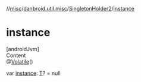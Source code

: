 //[misc](../../../index.md)/[danbroid.util.misc](../index.md)/[SingletonHolder2](index.md)/[instance](instance.md)



# instance  
[androidJvm]  
Content  
@[Volatile](https://kotlinlang.org/api/latest/jvm/stdlib/kotlin.jvm/-volatile/index.html)()  
  
var [instance](instance.md): [T](index.md)? = null  



